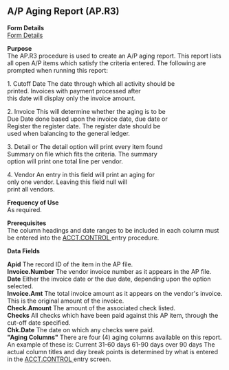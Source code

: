 ##  A/P Aging Report (AP.R3)

<PageHeader />

**Form Details**  
[ Form Details ](AP-R3-1/README.md)   

**Purpose**  
The AP.R3 procedure is used to create an A/P aging report. This report lists
all open A/P items which satisfy the criteria entered. The following are
prompted when running this report:  
  
  
1\. Cutoff Date The date through which all activity should be  
printed. Invoices with payment processed after  
this date will display only the invoice amount.  
  
  
2\. Invoice This will determine whether the aging is to be  
Due Date done based upon the invoice date, due date or  
Register the register date. The register date should be  
used when balancing to the general ledger.  
  
  
3\. Detail or The detail option will print every item found  
Summary on file which fits the criteria. The summary  
option will print one total line per vendor.  
  
  
4\. Vendor An entry in this field will print an aging for  
only one vendor. Leaving this field null will  
print all vendors.

**Frequency of Use**  
As required.

**Prerequisites**  
The column headings and date ranges to be included in each column must be entered into the [ ACCT.CONTROL ](../../../../rover/AP-OVERVIEW/AP-ENTRY/ACCT-CONTROL) entry procedure. 

**Data Fields**

**Apid** The record ID of the item in the AP file.  
**Invoice.Number** The vendor invoice number as it appears in the AP file.  
**Date** Either the invoice date or the due date, depending upon the option
selected.  
**Invoice.Amt** The total invoice amount as it appears on the vendor's
invoice. This is the original amount of the invoice.  
**Check.Amount** The amount of the associated check listed.  
**Checks** All checks which have been paid against this AP item, through the
cut-off date specified.  
**Chk.Date** The date on which any checks were paid.  
**"Aging Columns"** There are four (4) aging columns available on this report. An example of these is: Current 31-60 days 61-90 days over 90 days The actual column titles and day break points is determined by what is entered in the [ ACCT.CONTROL ](../../../../rover/AP-OVERVIEW/AP-ENTRY/ACCT-CONTROL) entry screen.   
  
<badge text= "Version 8.10.57" vertical="middle" />

<PageFooter />